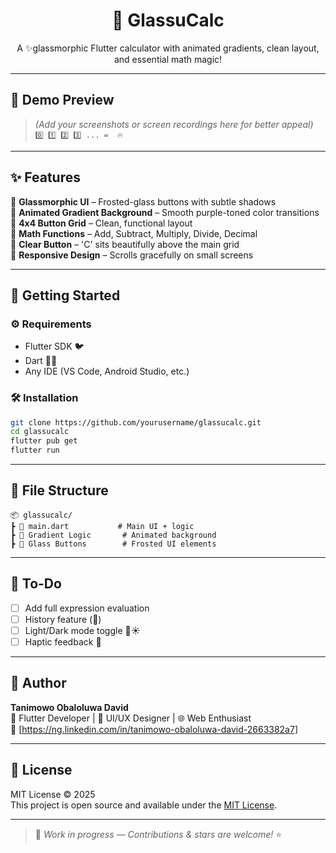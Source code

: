 <h1 align="center">🧊 GlassuCalc</h1>
<p align="center">
  A ✨glassmorphic Flutter calculator with animated gradients, clean layout, and essential math magic!
</p>

---

## 📲 Demo Preview
> *(Add your screenshots or screen recordings here for better appeal)*  
> `0️⃣ 1️⃣ 2️⃣ 3️⃣ ... =  🔥`

---

## ✨ Features

🎨 **Glassmorphic UI** – Frosted-glass buttons with subtle shadows  
🌈 **Animated Gradient Background** – Smooth purple-toned color transitions  
🔢 **4x4 Button Grid** – Clean, functional layout  
🧮 **Math Functions** – Add, Subtract, Multiply, Divide, Decimal  
🧼 **Clear Button** – 'C' sits beautifully above the main grid  
📱 **Responsive Design** – Scrolls gracefully on small screens  

---

## 🚀 Getting Started

### ⚙️ Requirements

- Flutter SDK 🐦  
- Dart 🧑‍💻  
- Any IDE (VS Code, Android Studio, etc.)

### 🛠 Installation

```bash
git clone https://github.com/yourusername/glassucalc.git
cd glassucalc
flutter pub get
flutter run
```

---

## 📂 File Structure

```
📦 glassucalc/
┣ 📜 main.dart           # Main UI + logic
┣ 🎨 Gradient Logic       # Animated background
┣ 💠 Glass Buttons        # Frosted UI elements
```

---

## 🧠 To-Do

- [ ] Add full expression evaluation
- [ ] History feature (🔁)
- [ ] Light/Dark mode toggle 🌙☀️
- [ ] Haptic feedback 🔔

---

## 👤 Author

**Tanimowo Obaloluwa David**  
💼 Flutter Developer | 🎨 UI/UX Designer | 🌐 Web Enthusiast  
📧 [https://ng.linkedin.com/in/tanimowo-obaloluwa-david-2663382a7]

---

## 📝 License

MIT License © 2025  
This project is open source and available under the [MIT License](LICENSE).

---

> 🚧 *Work in progress — Contributions & stars are welcome!* ⭐
